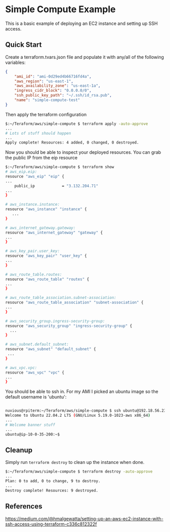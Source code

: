# Simple Compute Example

This is a basic example of deploying an EC2 instance and setting up SSH access.

## Quick Start

Create a terraform.tvars.json file and populate it with any/all of the following variables:

```json
{
    "ami_id": "ami-0d29ed4b66716fd4a",
    "aws_region": "us-east-1",
    "aws_availability_zone": "us-east-1a",
    "ingress_cidr_block": "0.0.0.0/0",
    "ssh_public_key_path": "~/.ssh/id_rsa.pub",
    "name": "simple-compute-test"
}
```

Then apply the terraform configuration

```bash
$:~/Teraform/aws/simple-compute $ terraform apply -auto-approve
...
# Lots of stuff should happen
...
Apply complete! Resources: 4 added, 0 changed, 0 destroyed.
```

Now you should be able to inspect your deployed resources. You can grab the
public IP from the eip resource

```bash
$:~/Teraform/aws/simple-compute $ terraform show
# aws_eip.eip:
resource "aws_eip" "eip" {
...
    public_ip            = "3.132.204.71"
...
}

# aws_instance.instance:
resource "aws_instance" "instance" {
   ...
}

# aws_internet_gateway.gateway:
resource "aws_internet_gateway" "gateway" {
...
}

# aws_key_pair.user_key:
resource "aws_key_pair" "user_key" {
...
}

# aws_route_table.routes:
resource "aws_route_table" "routes" {
...
}

# aws_route_table_association.subnet-association:
resource "aws_route_table_association" "subnet-association" {
...
}

# aws_security_group.ingress-security-group:
resource "aws_security_group" "ingress-security-group" {
  ...
}

# aws_subnet.default_subnet:
resource "aws_subnet" "default_subnet" {
 ...
}

# aws_vpc.vpc:
resource "aws_vpc" "vpc" {
...
}
```

You should be able to ssh in. For my AMI I picked an ubuntu image so the default
username is 'ubuntu':

```bash

nuvious@rpiterm:~/Teraform/aws/simple-compute $ ssh ubuntu@192.18.56.23
Welcome to Ubuntu 22.04.2 LTS (GNU/Linux 5.19.0-1023-aws x86_64)
...
# Welcome banner stuff
...
ubuntu@ip-10-0-35-200:~$ 
```

## Cleanup

Simply run `terraform destroy` to clean up the instance when done.

```bash
$:~/Teraform/aws/simple-compute $ terraform destroy -auto-approve
...
Plan: 0 to add, 0 to change, 9 to destroy.
...
Destroy complete! Resources: 9 destroyed.
```

## References

https://medium.com/@hmalgewatta/setting-up-an-aws-ec2-instance-with-ssh-access-using-terraform-c336c812322f
